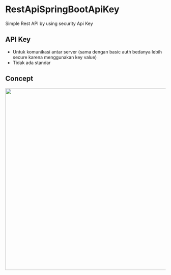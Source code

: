 # RestApiSpringBootApiKey
Simple Rest API by using security Api Key

## API Key
- Untuk komunikasi antar server (sama dengan basic auth bedanya lebih secure karena menggunakan key value)
- Tidak ada standar 

## Concept
<img src="https://user-images.githubusercontent.com/58913447/177152656-28c57934-dc37-44f5-853d-df8d8a5edc92.png" width="700" height="571"/>
